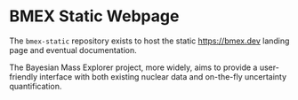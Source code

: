 # BMEX Static Webpage

The `bmex-static` repository exists to host the static https://bmex.dev landing page and eventual documentation.

The Bayesian Mass Explorer project, more widely, aims to provide a user-friendly interface with both existing nuclear data and on-the-fly uncertainty quantification. 
